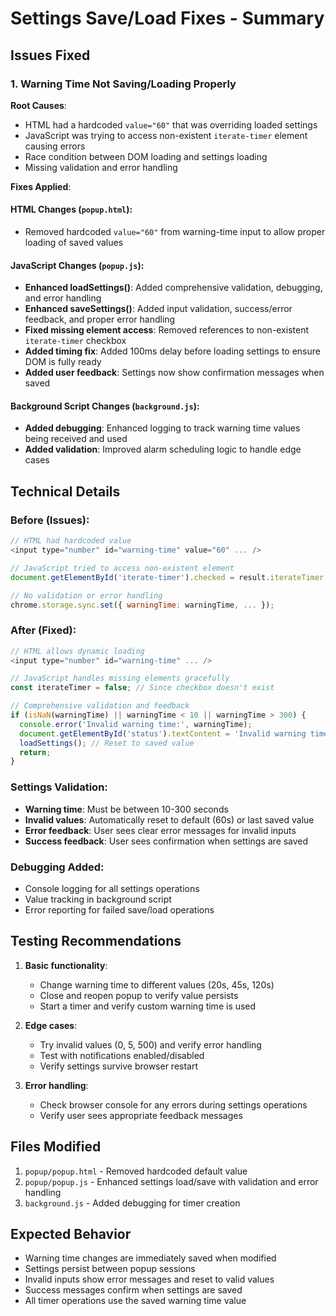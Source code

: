 # Settings Save/Load Fixes - Summary

## Issues Fixed

### 1. Warning Time Not Saving/Loading Properly
**Root Causes**:
- HTML had a hardcoded `value="60"` that was overriding loaded settings
- JavaScript was trying to access non-existent `iterate-timer` element causing errors
- Race condition between DOM loading and settings loading
- Missing validation and error handling

**Fixes Applied**:

#### HTML Changes (`popup.html`):
- Removed hardcoded `value="60"` from warning-time input to allow proper loading of saved values

#### JavaScript Changes (`popup.js`):
- **Enhanced loadSettings()**: Added comprehensive validation, debugging, and error handling
- **Enhanced saveSettings()**: Added input validation, success/error feedback, and proper error handling
- **Fixed missing element access**: Removed references to non-existent `iterate-timer` checkbox
- **Added timing fix**: Added 100ms delay before loading settings to ensure DOM is fully ready
- **Added user feedback**: Settings now show confirmation messages when saved

#### Background Script Changes (`background.js`):
- **Added debugging**: Enhanced logging to track warning time values being received and used
- **Added validation**: Improved alarm scheduling logic to handle edge cases

## Technical Details

### Before (Issues):
```javascript
// HTML had hardcoded value
<input type="number" id="warning-time" value="60" ... />

// JavaScript tried to access non-existent element
document.getElementById('iterate-timer').checked = result.iterateTimer || false;

// No validation or error handling
chrome.storage.sync.set({ warningTime: warningTime, ... });
```

### After (Fixed):
```javascript
// HTML allows dynamic loading
<input type="number" id="warning-time" ... />

// JavaScript handles missing elements gracefully
const iterateTimer = false; // Since checkbox doesn't exist

// Comprehensive validation and feedback
if (isNaN(warningTime) || warningTime < 10 || warningTime > 300) {
  console.error('Invalid warning time:', warningTime);
  document.getElementById('status').textContent = 'Invalid warning time. Must be between 10-300 seconds.';
  loadSettings(); // Reset to saved value
  return;
}
```

### Settings Validation:
- **Warning time**: Must be between 10-300 seconds
- **Invalid values**: Automatically reset to default (60s) or last saved value
- **Error feedback**: User sees clear error messages for invalid inputs
- **Success feedback**: User sees confirmation when settings are saved

### Debugging Added:
- Console logging for all settings operations
- Value tracking in background script
- Error reporting for failed save/load operations

## Testing Recommendations

1. **Basic functionality**:
   - Change warning time to different values (20s, 45s, 120s)
   - Close and reopen popup to verify value persists
   - Start a timer and verify custom warning time is used

2. **Edge cases**:
   - Try invalid values (0, 5, 500) and verify error handling
   - Test with notifications enabled/disabled
   - Verify settings survive browser restart

3. **Error handling**:
   - Check browser console for any errors during settings operations
   - Verify user sees appropriate feedback messages

## Files Modified

1. `popup/popup.html` - Removed hardcoded default value
2. `popup/popup.js` - Enhanced settings load/save with validation and error handling
3. `background.js` - Added debugging for timer creation

## Expected Behavior

- Warning time changes are immediately saved when modified
- Settings persist between popup sessions
- Invalid inputs show error messages and reset to valid values
- Success messages confirm when settings are saved
- All timer operations use the saved warning time value
